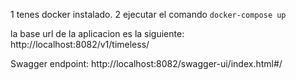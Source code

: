 1 tenes docker instalado.
2 ejecutar el comando `docker-compose up`


la base url de la aplicacion es la siguiente: http://localhost:8082/v1/timeless/


Swagger endpoint: http://localhost:8082/swagger-ui/index.html#/